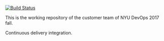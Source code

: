 [![Build Status](https://travis-ci.org/nyu-devops-customers/customers.svg?branch=master)](https://travis-ci.org/nyu-devops-customers/customers)

This is the working repository of the customer team of NYU DevOps 2017 fall.

Continuous delivery integration.
